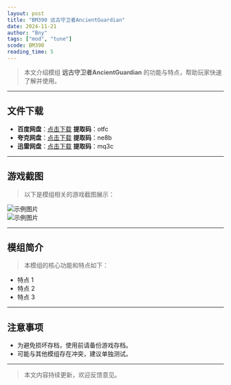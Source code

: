 ```yaml
---
layout: post
title: "BM390 远古守卫者AncientGuardian"
date: 2024-11-21
author: "Bny"
tags: ["mod", "tune"]
scode: BM390
reading_time: 5
---
```


> 本文介绍模组 **远古守卫者AncientGuardian** 的功能与特点，帮助玩家快速了解并使用。

---





## 文件下载
- **百度网盘**：[点击下载](https://pan.baidu.com/s/1UEPGGWa7M5krruWnI47uWw?pwd=otfc)  **提取码**：otfc  
- **夸克网盘**：[点击下载](https://pan.quark.cn/s/79851204b10a?pwd=ne8b)  **提取码**：ne8b  
- **迅雷网盘**：[点击下载](https://pan.xunlei.com/s/VOCCbXppFBSWOyjQkONBERj9A1?pwd=mq3c)  **提取码**：mq3c  

---

## 游戏截图
> 以下是模组相关的游戏截图展示：

![示例图片](https://example.com/screenshot1.jpg)  
![示例图片](https://example.com/screenshot2.jpg)

---

## 模组简介
> 本模组的核心功能和特点如下：
- 特点 1
- 特点 2
- 特点 3

---

## 注意事项
- 为避免损坏存档，使用前请备份游戏存档。
- 可能与其他模组存在冲突，建议单独测试。

---

> 本文内容持续更新，欢迎反馈意见。
